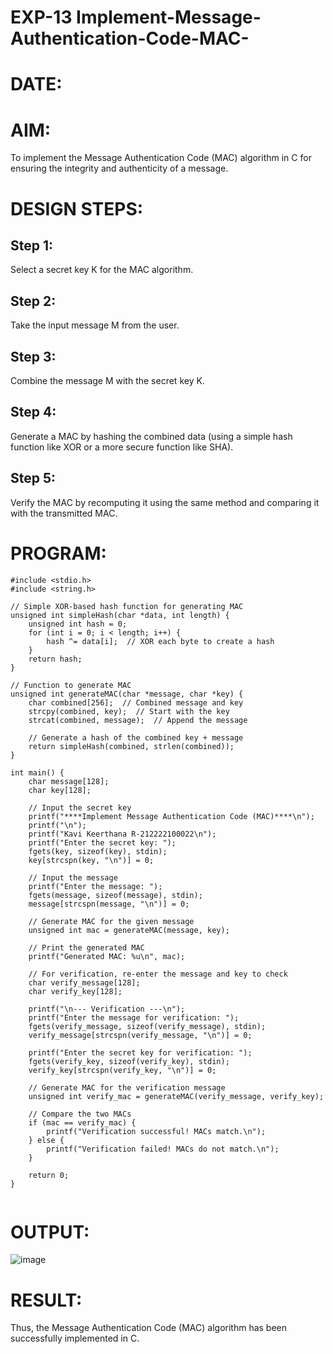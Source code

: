 # EXP-13 Implement-Message-Authentication-Code-MAC-
# DATE:
# AIM:
To implement the Message Authentication Code (MAC) algorithm in C for ensuring the integrity and authenticity of a message.

# DESIGN STEPS:
## Step 1:
Select a secret key K for the MAC algorithm.

## Step 2:
Take the input message M from the user.

## Step 3:
Combine the message M with the secret key K.

## Step 4:
Generate a MAC by hashing the combined data (using a simple hash function like XOR or a more secure function like SHA).

## Step 5:
Verify the MAC by recomputing it using the same method and comparing it with the transmitted MAC.

# PROGRAM:
```
#include <stdio.h>
#include <string.h>

// Simple XOR-based hash function for generating MAC
unsigned int simpleHash(char *data, int length) {
    unsigned int hash = 0;
    for (int i = 0; i < length; i++) {
        hash ^= data[i];  // XOR each byte to create a hash
    }
    return hash;
}

// Function to generate MAC
unsigned int generateMAC(char *message, char *key) {
    char combined[256];  // Combined message and key
    strcpy(combined, key);  // Start with the key
    strcat(combined, message);  // Append the message
    
    // Generate a hash of the combined key + message
    return simpleHash(combined, strlen(combined));
}

int main() {
    char message[128];
    char key[128];
    
    // Input the secret key
    printf("****Implement Message Authentication Code (MAC)****\n");
    printf("\n");
    printf("Kavi Keerthana R-212222100022\n");
    printf("Enter the secret key: ");
    fgets(key, sizeof(key), stdin);
    key[strcspn(key, "\n")] = 0;  
    
    // Input the message
    printf("Enter the message: ");
    fgets(message, sizeof(message), stdin);
    message[strcspn(message, "\n")] = 0; 
    
    // Generate MAC for the given message
    unsigned int mac = generateMAC(message, key);
    
    // Print the generated MAC
    printf("Generated MAC: %u\n", mac);
    
    // For verification, re-enter the message and key to check
    char verify_message[128];
    char verify_key[128];
    
    printf("\n--- Verification ---\n");
    printf("Enter the message for verification: ");
    fgets(verify_message, sizeof(verify_message), stdin);
    verify_message[strcspn(verify_message, "\n")] = 0;  
    
    printf("Enter the secret key for verification: ");
    fgets(verify_key, sizeof(verify_key), stdin);
    verify_key[strcspn(verify_key, "\n")] = 0;  
    
    // Generate MAC for the verification message
    unsigned int verify_mac = generateMAC(verify_message, verify_key);
    
    // Compare the two MACs
    if (mac == verify_mac) {
        printf("Verification successful! MACs match.\n");
    } else {
        printf("Verification failed! MACs do not match.\n");
    }
    
    return 0;
}


```

# OUTPUT:
![image](https://github.com/user-attachments/assets/78d78939-55c9-4c2f-a197-54318c4f130f)

# RESULT:
Thus, the Message Authentication Code (MAC) algorithm has been successfully implemented in C.

